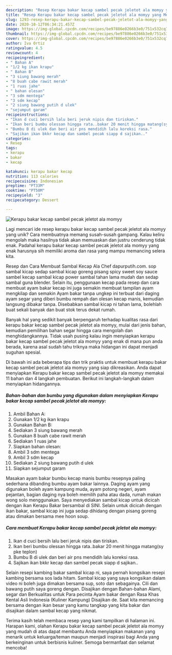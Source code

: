 ```yaml
---
description: "Resep Kerapu bakar kecap sambel pecak jeletot ala momyy yang Menggugah Selera"
title: "Resep Kerapu bakar kecap sambel pecak jeletot ala momyy yang Menggugah Selera"
slug: 1293-resep-kerapu-bakar-kecap-sambel-pecak-jeletot-ala-momyy-yang-menggugah-selera
date: 2020-10-12T06:34:21.457Z
image: https://img-global.cpcdn.com/recipes/be97886e0266b3e0/751x532cq70/kerapu-bakar-kecap-sambel-pecak-jeletot-ala-momyy-foto-resep-utama.jpg
thumbnail: https://img-global.cpcdn.com/recipes/be97886e0266b3e0/751x532cq70/kerapu-bakar-kecap-sambel-pecak-jeletot-ala-momyy-foto-resep-utama.jpg
cover: https://img-global.cpcdn.com/recipes/be97886e0266b3e0/751x532cq70/kerapu-bakar-kecap-sambel-pecak-jeletot-ala-momyy-foto-resep-utama.jpg
author: Iva Ortiz
ratingvalue: 4.5
reviewcount: 4
recipeingredient:
- " Bahan A"
- "1/2 kg ikan krapu"
- " Bahan B"
- "3 siung bawang merah"
- "8 buah cabe rawit merah"
- "1 ruas jahe"
- " bahan olesan"
- "3 sdm mentega"
- "3 sdm kecap"
- "2 siung bawang putih d ulek"
- "sejumput garam"
recipeinstructions:
- "Ikan d cuci bersih lalu beri jeruk nipis dan tiriskan."
- "Ikan beri bumbu olessan hingga rata..bakar 20 menit hingga matang(sy pke teplon)"
- "Bumbu B di ulek dan beri air pns mendidih lalu koreksi rasa."
- "Sajikan ikan bkkr kecap dan sambel pecak siapp d sajikan.."
categories:
- Resep
tags:
- kerapu
- bakar
- kecap

katakunci: kerapu bakar kecap 
nutrition: 113 calories
recipecuisine: Indonesian
preptime: "PT33M"
cooktime: "PT50M"
recipeyield: "3"
recipecategory: Dessert

---
```



![Kerapu bakar kecap sambel pecak jeletot ala momyy](https://img-global.cpcdn.com/recipes/be97886e0266b3e0/751x532cq70/kerapu-bakar-kecap-sambel-pecak-jeletot-ala-momyy-foto-resep-utama.jpg)

Lagi mencari ide resep kerapu bakar kecap sambel pecak jeletot ala momyy yang unik? Cara membuatnya memang susah-susah gampang. Kalau keliru mengolah maka hasilnya tidak akan memuaskan dan justru cenderung tidak enak. Padahal kerapu bakar kecap sambel pecak jeletot ala momyy yang enak harusnya sih memiliki aroma dan rasa yang mampu memancing selera kita.

Resep dan Cara Membuat Sambal Kecap Ala Chef dapurputih.com. sop sambal kicap sedap sambal kicap goreng pisang spicy sweet soy sauce sambel kecap sambal kicap power sambal tahan lama mudah dan sedap sambal guna blender. Selain itu, penggunaan kecap pada resep dan cara membuat ayam bakar kecap ini juga semakin membuat tampilan ayam mengkilap dan semakin Ayam bakar tanpa ungkep ini terbuat dari daging ayam segar yang diberi bumbu rempah dan olesan kecap manis, kemudian langsung dibakar tanpa. Disebabkan sambal kicap ni tahan lama, bolehlah buat sekali banyak dan buat stok terus dekat rumah.

Banyak hal yang sedikit banyak berpengaruh terhadap kualitas rasa dari kerapu bakar kecap sambel pecak jeletot ala momyy, mulai dari jenis bahan, kemudian pemilihan bahan segar hingga cara mengolah dan menghidangkannya. Tidak usah pusing kalau ingin menyiapkan kerapu bakar kecap sambel pecak jeletot ala momyy yang enak di mana pun anda berada, karena asal sudah tahu triknya maka hidangan ini dapat menjadi suguhan spesial.


Di bawah ini ada beberapa tips dan trik praktis untuk membuat kerapu bakar kecap sambel pecak jeletot ala momyy yang siap dikreasikan. Anda dapat menyiapkan Kerapu bakar kecap sambel pecak jeletot ala momyy memakai 11 bahan dan 4 langkah pembuatan. Berikut ini langkah-langkah dalam menyiapkan hidangannya.

<!--inarticleads1-->

##### Bahan-bahan dan bumbu yang digunakan dalam menyiapkan Kerapu bakar kecap sambel pecak jeletot ala momyy:

1. Ambil  Bahan A:
1. Gunakan 1/2 kg ikan krapu
1. Gunakan  Bahan B:
1. Sediakan 3 siung bawang merah
1. Gunakan 8 buah cabe rawit merah
1. Sediakan 1 ruas jahe
1. Siapkan  bahan olesan:
1. Ambil 3 sdm mentega
1. Ambil 3 sdm kecap
1. Sediakan 2 siung bawang putih d ulek
1. Siapkan sejumput garam


Masakan ayam bakar bumbu kecap manis bumbu resepnya paling sederhana dibanding bumbu ayam bakar lainnya. Daging ayam yang digunakan boleh ayam kampung muda, ayam potong negeri, ayam pejantan, bagian daging nya boleh memilih paha atau dada, rumah makan wong solo menggunakan. Saya menyediakan sambal kicap untuk dicicah dengan ikan Kerapu Bakar bersambal di SINI. Selain untuk dicicah dengan ikan bakar, sambal kicap ini juga sedap dihidang dengan pisang goreng atau dimakan bersama mee hoon soup. 

<!--inarticleads2-->

##### Cara membuat Kerapu bakar kecap sambel pecak jeletot ala momyy:

1. Ikan d cuci bersih lalu beri jeruk nipis dan tiriskan.
1. Ikan beri bumbu olessan hingga rata..bakar 20 menit hingga matang(sy pke teplon)
1. Bumbu B di ulek dan beri air pns mendidih lalu koreksi rasa.
1. Sajikan ikan bkkr kecap dan sambel pecak siapp d sajikan..


Selain resepi kambing bakar sambal kicap ni, saya pernah kongsikan resepi kambing bersama sos lada hitam. Sambal kicap yang saya kongsikan dalam video ni boleh juga dimakan bersama sup, soto dan sebagainya. Cili dan bawang putih saya goreng dengan. Disajikan dengan Bahan-bahan Alami, segar dan Berkualitas untuk Para pecinta Ayam bakar dengan Rasa Khas Kental Asli Indonesia (Kuliner Kampung) Disajikan de. Saat kita memancing bersama dengan ikan besar yang kamu tangkap yang kita bakar dan disajikan dalam sambal kecap yang nikmat. 

Terima kasih telah membaca resep yang kami tampilkan di halaman ini. Harapan kami, olahan Kerapu bakar kecap sambel pecak jeletot ala momyy yang mudah di atas dapat membantu Anda menyiapkan makanan yang menarik untuk keluarga/teman maupun menjadi inspirasi bagi Anda yang berkeinginan untuk berbisnis kuliner. Semoga bermanfaat dan selamat mencoba!
